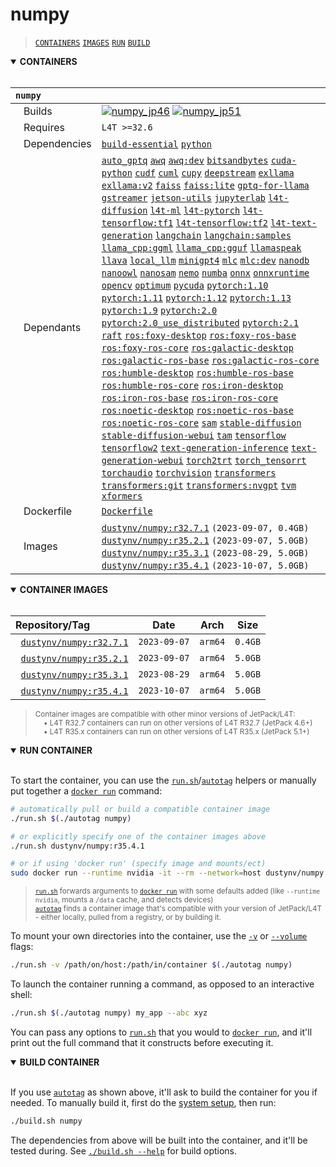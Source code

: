 # numpy

> [`CONTAINERS`](#user-content-containers) [`IMAGES`](#user-content-images) [`RUN`](#user-content-run) [`BUILD`](#user-content-build)

<details open>
<summary><b><a id="containers">CONTAINERS</a></b></summary>
<br>

| **`numpy`** | |
| :-- | :-- |
| &nbsp;&nbsp;&nbsp;Builds | [![`numpy_jp46`](https://img.shields.io/github/actions/workflow/status/dusty-nv/jetson-containers/numpy_jp46.yml?label=numpy:jp46)](https://github.com/dusty-nv/jetson-containers/actions/workflows/numpy_jp46.yml) [![`numpy_jp51`](https://img.shields.io/github/actions/workflow/status/dusty-nv/jetson-containers/numpy_jp51.yml?label=numpy:jp51)](https://github.com/dusty-nv/jetson-containers/actions/workflows/numpy_jp51.yml) |
| &nbsp;&nbsp;&nbsp;Requires | `L4T >=32.6` |
| &nbsp;&nbsp;&nbsp;Dependencies | [`build-essential`](/packages/build-essential) [`python`](/packages/python) |
| &nbsp;&nbsp;&nbsp;Dependants | [`auto_gptq`](/packages/llm/auto_gptq) [`awq`](/packages/llm/awq) [`awq:dev`](/packages/llm/awq) [`bitsandbytes`](/packages/llm/bitsandbytes) [`cuda-python`](/packages/cuda-python) [`cudf`](/packages/rapids/cudf) [`cuml`](/packages/rapids/cuml) [`cupy`](/packages/cupy) [`deepstream`](/packages/deepstream) [`exllama`](/packages/llm/exllama) [`exllama:v2`](/packages/llm/exllama) [`faiss`](/packages/vectordb/faiss) [`faiss:lite`](/packages/vectordb/faiss_lite) [`gptq-for-llama`](/packages/llm/gptq-for-llama) [`gstreamer`](/packages/gstreamer) [`jetson-utils`](/packages/jetson-utils) [`jupyterlab`](/packages/jupyterlab) [`l4t-diffusion`](/packages/l4t/l4t-diffusion) [`l4t-ml`](/packages/l4t/l4t-ml) [`l4t-pytorch`](/packages/l4t/l4t-pytorch) [`l4t-tensorflow:tf1`](/packages/l4t/l4t-tensorflow) [`l4t-tensorflow:tf2`](/packages/l4t/l4t-tensorflow) [`l4t-text-generation`](/packages/l4t/l4t-text-generation) [`langchain`](/packages/llm/langchain) [`langchain:samples`](/packages/llm/langchain) [`llama_cpp:ggml`](/packages/llm/llama_cpp) [`llama_cpp:gguf`](/packages/llm/llama_cpp) [`llamaspeak`](/packages/llm/llamaspeak) [`llava`](/packages/llm/llava) [`local_llm`](/packages/llm/local_llm) [`minigpt4`](/packages/llm/minigpt4) [`mlc`](/packages/llm/mlc) [`mlc:dev`](/packages/llm/mlc) [`nanodb`](/packages/vectordb/nanodb) [`nanoowl`](/packages/vit/nanoowl) [`nanosam`](/packages/vit/nanosam) [`nemo`](/packages/nemo) [`numba`](/packages/numba) [`onnx`](/packages/onnx) [`onnxruntime`](/packages/onnxruntime) [`opencv`](/packages/opencv) [`optimum`](/packages/llm/optimum) [`pycuda`](/packages/pycuda) [`pytorch:1.10`](/packages/pytorch) [`pytorch:1.11`](/packages/pytorch) [`pytorch:1.12`](/packages/pytorch) [`pytorch:1.13`](/packages/pytorch) [`pytorch:1.9`](/packages/pytorch) [`pytorch:2.0`](/packages/pytorch) [`pytorch:2.0_use_distributed`](/packages/pytorch) [`pytorch:2.1`](/packages/pytorch) [`raft`](/packages/rapids/raft) [`ros:foxy-desktop`](/packages/ros) [`ros:foxy-ros-base`](/packages/ros) [`ros:foxy-ros-core`](/packages/ros) [`ros:galactic-desktop`](/packages/ros) [`ros:galactic-ros-base`](/packages/ros) [`ros:galactic-ros-core`](/packages/ros) [`ros:humble-desktop`](/packages/ros) [`ros:humble-ros-base`](/packages/ros) [`ros:humble-ros-core`](/packages/ros) [`ros:iron-desktop`](/packages/ros) [`ros:iron-ros-base`](/packages/ros) [`ros:iron-ros-core`](/packages/ros) [`ros:noetic-desktop`](/packages/ros) [`ros:noetic-ros-base`](/packages/ros) [`ros:noetic-ros-core`](/packages/ros) [`sam`](/packages/vit/sam) [`stable-diffusion`](/packages/diffusion/stable-diffusion) [`stable-diffusion-webui`](/packages/diffusion/stable-diffusion-webui) [`tam`](/packages/vit/tam) [`tensorflow`](/packages/tensorflow) [`tensorflow2`](/packages/tensorflow) [`text-generation-inference`](/packages/llm/text-generation-inference) [`text-generation-webui`](/packages/llm/text-generation-webui) [`torch2trt`](/packages/pytorch/torch2trt) [`torch_tensorrt`](/packages/pytorch/torch_tensorrt) [`torchaudio`](/packages/pytorch/torchaudio) [`torchvision`](/packages/pytorch/torchvision) [`transformers`](/packages/llm/transformers) [`transformers:git`](/packages/llm/transformers) [`transformers:nvgpt`](/packages/llm/transformers) [`tvm`](/packages/tvm) [`xformers`](/packages/llm/xformers) |
| &nbsp;&nbsp;&nbsp;Dockerfile | [`Dockerfile`](Dockerfile) |
| &nbsp;&nbsp;&nbsp;Images | [`dustynv/numpy:r32.7.1`](https://hub.docker.com/r/dustynv/numpy/tags) `(2023-09-07, 0.4GB)`<br>[`dustynv/numpy:r35.2.1`](https://hub.docker.com/r/dustynv/numpy/tags) `(2023-09-07, 5.0GB)`<br>[`dustynv/numpy:r35.3.1`](https://hub.docker.com/r/dustynv/numpy/tags) `(2023-08-29, 5.0GB)`<br>[`dustynv/numpy:r35.4.1`](https://hub.docker.com/r/dustynv/numpy/tags) `(2023-10-07, 5.0GB)` |

</details>

<details open>
<summary><b><a id="images">CONTAINER IMAGES</a></b></summary>
<br>

| Repository/Tag | Date | Arch | Size |
| :-- | :--: | :--: | :--: |
| &nbsp;&nbsp;[`dustynv/numpy:r32.7.1`](https://hub.docker.com/r/dustynv/numpy/tags) | `2023-09-07` | `arm64` | `0.4GB` |
| &nbsp;&nbsp;[`dustynv/numpy:r35.2.1`](https://hub.docker.com/r/dustynv/numpy/tags) | `2023-09-07` | `arm64` | `5.0GB` |
| &nbsp;&nbsp;[`dustynv/numpy:r35.3.1`](https://hub.docker.com/r/dustynv/numpy/tags) | `2023-08-29` | `arm64` | `5.0GB` |
| &nbsp;&nbsp;[`dustynv/numpy:r35.4.1`](https://hub.docker.com/r/dustynv/numpy/tags) | `2023-10-07` | `arm64` | `5.0GB` |

> <sub>Container images are compatible with other minor versions of JetPack/L4T:</sub><br>
> <sub>&nbsp;&nbsp;&nbsp;&nbsp;• L4T R32.7 containers can run on other versions of L4T R32.7 (JetPack 4.6+)</sub><br>
> <sub>&nbsp;&nbsp;&nbsp;&nbsp;• L4T R35.x containers can run on other versions of L4T R35.x (JetPack 5.1+)</sub><br>
</details>

<details open>
<summary><b><a id="run">RUN CONTAINER</a></b></summary>
<br>

To start the container, you can use the [`run.sh`](/docs/run.md)/[`autotag`](/docs/run.md#autotag) helpers or manually put together a [`docker run`](https://docs.docker.com/engine/reference/commandline/run/) command:
```bash
# automatically pull or build a compatible container image
./run.sh $(./autotag numpy)

# or explicitly specify one of the container images above
./run.sh dustynv/numpy:r35.4.1

# or if using 'docker run' (specify image and mounts/ect)
sudo docker run --runtime nvidia -it --rm --network=host dustynv/numpy:r35.4.1
```
> <sup>[`run.sh`](/docs/run.md) forwards arguments to [`docker run`](https://docs.docker.com/engine/reference/commandline/run/) with some defaults added (like `--runtime nvidia`, mounts a `/data` cache, and detects devices)</sup><br>
> <sup>[`autotag`](/docs/run.md#autotag) finds a container image that's compatible with your version of JetPack/L4T - either locally, pulled from a registry, or by building it.</sup>

To mount your own directories into the container, use the [`-v`](https://docs.docker.com/engine/reference/commandline/run/#volume) or [`--volume`](https://docs.docker.com/engine/reference/commandline/run/#volume) flags:
```bash
./run.sh -v /path/on/host:/path/in/container $(./autotag numpy)
```
To launch the container running a command, as opposed to an interactive shell:
```bash
./run.sh $(./autotag numpy) my_app --abc xyz
```
You can pass any options to [`run.sh`](/docs/run.md) that you would to [`docker run`](https://docs.docker.com/engine/reference/commandline/run/), and it'll print out the full command that it constructs before executing it.
</details>
<details open>
<summary><b><a id="build">BUILD CONTAINER</b></summary>
<br>

If you use [`autotag`](/docs/run.md#autotag) as shown above, it'll ask to build the container for you if needed.  To manually build it, first do the [system setup](/docs/setup.md), then run:
```bash
./build.sh numpy
```
The dependencies from above will be built into the container, and it'll be tested during.  See [`./build.sh --help`](/jetson_containers/build.py) for build options.
</details>
